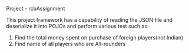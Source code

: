 Project - rcbAssignment

This project framework has a capability of reading the JSON file and deserialize it into POJOs and perform various test such as:

1. Find the total money spent on purchase of foreign players(not Indian)
2. Find name of all players who are All-rounders